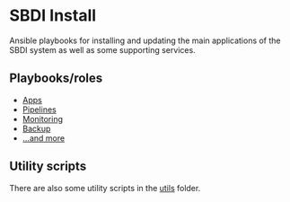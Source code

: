 # SBDI Install

Ansible playbooks for installing and updating the main applications of the SBDI system as well as some supporting services.

## Playbooks/roles
- [Apps](roles/apps/README.md)
- [Pipelines](roles/pipelines/README.md)
- [Monitoring](roles/monitoring/README.md)
- [Backup](roles/backup/README.md)
- [...and more](playbooks/README.md)

## Utility scripts
There are also some utility scripts in the [utils](utils) folder.